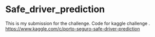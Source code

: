# Safe_driver_prediction

This is my submission for the challenge.
Code for kaggle challenge . https://www.kaggle.com/c/porto-seguro-safe-driver-prediction
